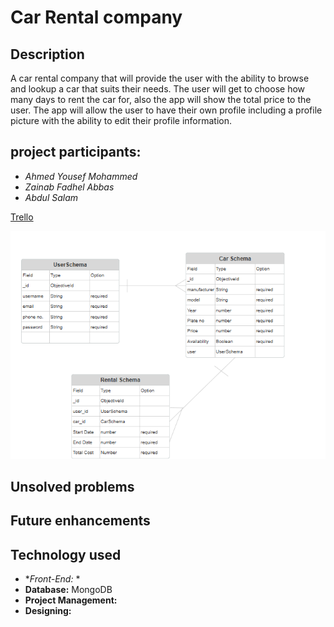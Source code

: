 # Car Rental company

## Description

A car rental company that will provide the user with the ability to browse and lookup a car that suits their needs. The user will get to choose how many days to rent the car for, also the app will show the total price to the user. The app will allow the user to have their own profile including a profile picture with the ability to edit their profile information.




## project participants:
- _Ahmed Yousef Mohammed_
- _Zainab Fadhel Abbas_
- _Abdul Salam_

[Trello](https://trello.com/b/Nn0uqsBV/unit-2-project)

![ERD](/image.png)

## Unsolved problems



## Future enhancements


## Technology used 
- **Front-End:* *
- **Database:** MongoDB
- **Project Management:**
- **Designing:** 

